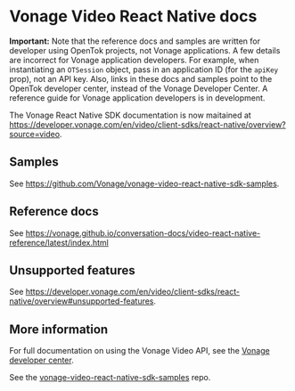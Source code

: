# Vonage Video React Native docs

**Important:** Note that the reference docs and samples are written for developer using OpenTok projects, not Vonage applications. A few details are incorrect for Vonage application developers. For example, when instantiating an `OTSession` object,
pass in an application ID (for the `apiKey` prop), not an API key. Also, links in
these docs and samples point to the OpenTok developer center, instead of the Vonage
Developer Center. A reference guide for Vonage application developers is in development.


The Vonage React Native SDK documentation is now maitained at https://developer.vonage.com/en/video/client-sdks/react-native/overview?source=video. 

## Samples

See https://github.com/Vonage/vonage-video-react-native-sdk-samples.

## Reference docs 

See https://vonage.github.io/conversation-docs/video-react-native-reference/latest/index.html

## Unsupported features

See https://developer.vonage.com/en/video/client-sdks/react-native/overview#unsupported-features.

## More information

For full documentation on using the Vonage Video API, see the [Vonage developer center](https://developer.vonage.com/en/video/overview).

See the [vonage-video-react-native-sdk-samples](https://github.com/Vonage/vonage-video-react-native-sdk-samples) repo.
